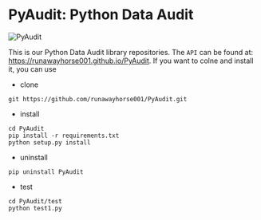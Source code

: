 # PyAudit: Python Data Audit 

![PyAudit](PyAudit/doc/images/logo.png)

This is our Python Data Audit library repositories.
The ``API`` can be found at: https://runawayhorse001.github.io/PyAudit. 
If you want to colne and install it, you can use 

- clone

```{bash}
git https://github.com/runawayhorse001/PyAudit.git
```
- install 

```{bash}
cd PyAudit
pip install -r requirements.txt 
python setup.py install
```
- uninstall 

```{bash}
pip uninstall PyAudit
```

- test 

```{bash}
cd PyAudit/test
python test1.py
```


